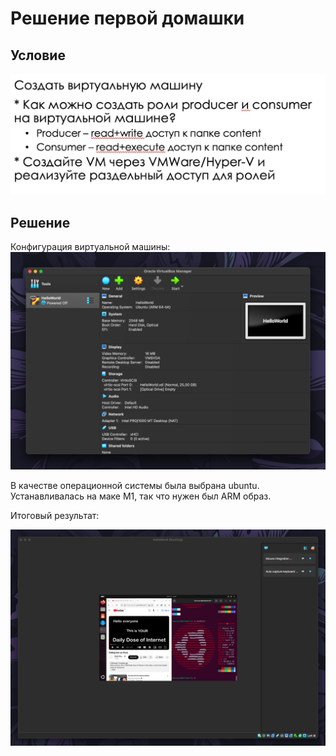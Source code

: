 # Решение первой домашки

## Условие

<img src = "../dist/Задание 1/Задание 1.jpg">

## Решение

Конфигурация виртуальной машины:
<img src = "../dist/Задание 1/configuration.png">

В качестве операционной системы была выбрана ubuntu. Устанавливалась
на маке M1, так что нужен был ARM образ.

Итоговый результат:

<img src = "../dist/Задание 1/launched.png">
